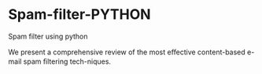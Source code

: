 # Spam-filter-PYTHON
Spam filter using python

 We present a comprehensive review of the most eﬀective content-based e-mail spam ﬁltering tech-niques.  
